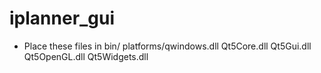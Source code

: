 # iplanner_gui

* Place these files in bin/
  platforms/qwindows.dll
  Qt5Core.dll
  Qt5Gui.dll
  Qt5OpenGL.dll
  Qt5Widgets.dll
